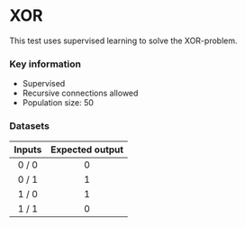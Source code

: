 # XOR

This test uses supervised learning to solve the XOR-problem.

### Key information
- Supervised
- Recursive connections allowed
- Population size: 50

### Datasets

Inputs | Expected output
:---:  | :---:
0 / 0  | 0
0 / 1  | 1
1 / 0  | 1
1 / 1  | 0
